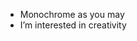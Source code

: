 - Monochrome as you may
- I’m interested in creativity

<!---
Monochrome2/Monochrome2 is a ✨ special ✨ repository because its `README.md` (this file) appears on your GitHub profile.
You can click the Preview link to take a look at your changes.
--->

